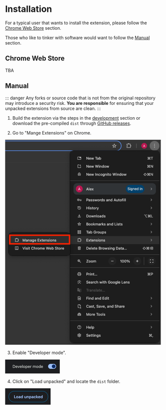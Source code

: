 # Installation

For a typical user that wants to install the extension, please follow the [Chrome Web Store](#chrome-web-store) section.

Those who like to tinker with software would want to follow the [Manual](#manual) section.

## Chrome Web Store

TBA

## Manual

::: danger
Any forks or source code that is not from the original repository may introduce a security risk. **You are responsible** for ensuring that your unpacked extensions from source are clean.
:::

1. Build the extension via the steps in the [development](./development) section or download the pre-compiled `dist` through [GitHub releases](https://github.com/alexwkleung/block-url-extension/releases).

2. Go to "Mange Extensions" on Chrome.

![Manage extensions](./assets/manage-extensions.png)

3. Enable "Developer mode".

![Developer mode](./assets/developer-mode.png)

4. Click on "Load unpacked" and locate the `dist` folder.

![Load unpacked](./assets/load-unpacked.png)
